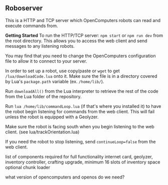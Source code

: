 ## Roboserver

This is a HTTP and TCP server which OpenComputers robots can read and execute commands from.  

**Getting Started**
To run the HTTP/TCP server: `npm start` or `npm run dev` from the root directory. This allows you to access the web client and send messages to any listening robots.

You may find that you need to change the OpenComputers configuration file to allow it to connect to your server.

In order to set up a robot, use copy/paste or `wget` to get `/lua/downloadCode.lua` onto it. Make sure the file is in a directory covered by Lua's `package.path` variable (ex. `/home/lib/`).

Run `downloadAll()` from the Lua interpreter to retrieve the rest of the code from the Lua folder of the repository.

Run `lua /home/lib/commandLoop.lua` (if that's where you installed it) to have the robot begin listening for commands from the web client. This will fail unless the robot is equipped with a Geolyzer.

Make sure the robot is facing south when you begin listening to the web client. (see lua/trackOrientation.lua)

If you need the robot to stop listening, send `continueLoop=false` from the web client.

list of components required for full functionality
internet card, geolyzer, inventory controller, crafting upgrade, minimum 16 slots of inventory space
optional chunk loader

what version of opencomputers and openos do we need?